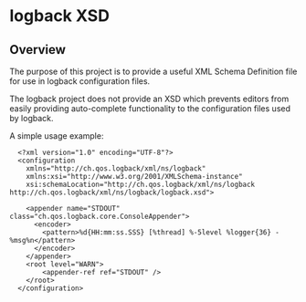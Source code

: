# logback XSD

## Overview

The purpose of this project is to provide a useful XML Schema Definition file for use in logback configuration files.

The logback project does not provide an XSD which prevents editors from easily providing auto-complete functionality to the configuration files used by logback.

A simple usage example:
```
  <?xml version="1.0" encoding="UTF-8"?>
  <configuration
    xmlns="http://ch.qos.logback/xml/ns/logback"
    xmlns:xsi="http://www.w3.org/2001/XMLSchema-instance"
    xsi:schemaLocation="http://ch.qos.logback/xml/ns/logback http://ch.qos.logback/xml/ns/logback/logback.xsd">

    <appender name="STDOUT" class="ch.qos.logback.core.ConsoleAppender">
      <encoder>
        <pattern>%d{HH:mm:ss.SSS} [%thread] %-5level %logger{36} - %msg%n</pattern>
      </encoder>
    </appender>
    <root level="WARN">
        <appender-ref ref="STDOUT" />
    </root>
  </configuration>
```
